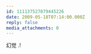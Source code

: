 ```yaml
---
id: 111137527879445226
date: 2009-05-18T07:14:00.000Z
reply: false
media_attachments: 0
---
```


幻觉 .!

